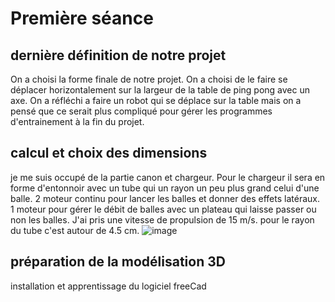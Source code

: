 # Première séance

## dernière définition de notre projet
On a choisi la forme finale de notre projet. On a choisi de le faire se déplacer horizontalement sur la largeur de la table de ping pong avec un axe.
On a réfléchi a faire un robot qui se déplace sur la table mais on a pensé que ce serait plus compliqué pour gérer les programmes d'entrainement à la fin du projet.

## calcul et choix des dimensions
je me suis occupé de la partie canon et chargeur.
Pour le chargeur il sera en forme d'entonnoir avec un tube qui un rayon un peu plus grand celui d'une balle.
2 moteur continu pour lancer les balles et donner des effets latéraux.
1 moteur pour gérer le débit de balles avec un plateau qui laisse passer ou non les balles.
J'ai pris une vitesse de propulsion de 15 m/s.
pour le rayon du tube c'est autour de 4.5 cm.
![image](https://user-images.githubusercontent.com/94244345/144228409-beb5e42e-66e0-4b5f-bc3d-c92095e88a94.png)

## préparation de la modélisation 3D
installation et apprentissage du logiciel freeCad

